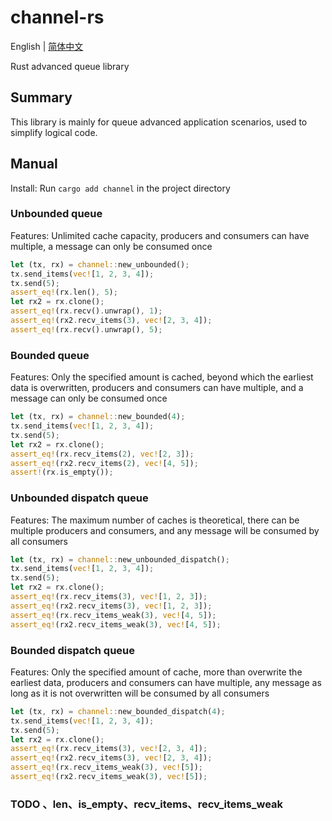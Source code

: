 # channel-rs

English | [简体中文](README.zh_CN.md)

Rust advanced queue library

## Summary

This library is mainly for queue advanced application scenarios, used to simplify logical code.

## Manual

Install: Run `cargo add channel` in the project directory

### Unbounded queue

Features: Unlimited cache capacity, producers and consumers can have multiple, a message can only be consumed once

```rust
let (tx, rx) = channel::new_unbounded();
tx.send_items(vec![1, 2, 3, 4]);
tx.send(5);
assert_eq!(rx.len(), 5);
let rx2 = rx.clone();
assert_eq!(rx.recv().unwrap(), 1);
assert_eq!(rx2.recv_items(3), vec![2, 3, 4]);
assert_eq!(rx.recv().unwrap(), 5);
```

### Bounded queue

Features: Only the specified amount is cached, beyond which the earliest data is overwritten, producers and consumers can have multiple, and a message can only be consumed once

```rust
let (tx, rx) = channel::new_bounded(4);
tx.send_items(vec![1, 2, 3, 4]);
tx.send(5);
let rx2 = rx.clone();
assert_eq!(rx.recv_items(2), vec![2, 3]);
assert_eq!(rx2.recv_items(2), vec![4, 5]);
assert!(rx.is_empty());
```

### Unbounded dispatch queue

Features: The maximum number of caches is theoretical, there can be multiple producers and consumers, and any message will be consumed by all consumers

```rust
let (tx, rx) = channel::new_unbounded_dispatch();
tx.send_items(vec![1, 2, 3, 4]);
tx.send(5);
let rx2 = rx.clone();
assert_eq!(rx.recv_items(3), vec![1, 2, 3]);
assert_eq!(rx2.recv_items(3), vec![1, 2, 3]);
assert_eq!(rx.recv_items_weak(3), vec![4, 5]);
assert_eq!(rx2.recv_items_weak(3), vec![4, 5]);
```

### Bounded dispatch queue

Features: Only the specified amount of cache, more than overwrite the earliest data, producers and consumers can have multiple, any message as long as it is not overwritten will be consumed by all consumers

```rust
let (tx, rx) = channel::new_bounded_dispatch(4);
tx.send_items(vec![1, 2, 3, 4]);
tx.send(5);
let rx2 = rx.clone();
assert_eq!(rx.recv_items(3), vec![2, 3, 4]);
assert_eq!(rx2.recv_items(3), vec![2, 3, 4]);
assert_eq!(rx.recv_items_weak(3), vec![5]);
assert_eq!(rx2.recv_items_weak(3), vec![5]);
```

### TODO 、len、is_empty、recv_items、recv_items_weak
